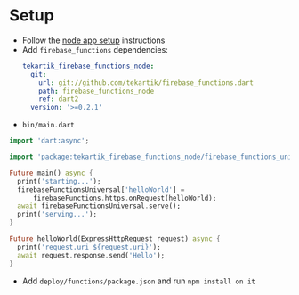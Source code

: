# Setup

- Follow the [node app setup](https://github.com/tekartik/app_node_utils.dart/tree/master/app_build) instructions
- Add `firebase_functions` dependencies:
  ```yaml
  tekartik_firebase_functions_node:
    git:
      url: git://github.com/tekartik/firebase_functions.dart
      path: firebase_functions_node
      ref: dart2
    version: '>=0.2.1'
  ```
- `bin/main.dart`

```dart
import 'dart:async';

import 'package:tekartik_firebase_functions_node/firebase_functions_universal.dart';

Future main() async {
  print('starting...');
  firebaseFunctionsUniversal['helloWorld'] =
      firebaseFunctions.https.onRequest(helloWorld);
  await firebaseFunctionsUniversal.serve();
  print('serving...');
}

Future helloWorld(ExpressHttpRequest request) async {
  print('request.uri ${request.uri}');
  await request.response.send('Hello');
}
```


- Add `deploy/functions/package.json` and run `npm install on it`